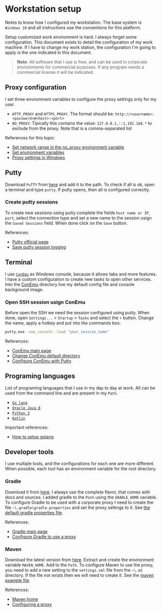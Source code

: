 # Workstation setup
Notes to know how I configured my workstation. The base system is `Windows 10` and all instructions use the conventions for this platform. 

Setup customized work environment is hard. I always forget some configuration. This document exists to detail the configuration of my work machine. If I have to change my work station, the configuration I'm going to apply is the one indicated in this document.

> **Note**: All software that I use is free, and can be used in corporate environments for commercial purposes. If any program needs a commercial license it will be indicated.

## Proxy configuration
I set three environment variables to configure the proxy settings only for my user.
* `HTTP_PROXY` and `HTTPS_PROXY`. The format should be: 
`http://<username>:<password>@<host>:<port>`
* `NO_PROXY`: Tipically this contains the value: `127.0.0.1,::1,192.168.*` to exclude from the proxy. Note that is a comma-separated list

References for this topic:
* [Set network range in the no_proxy environment variable](https://unix.stackexchange.com/questions/23452/set-a-network-range-in-the-no-proxy-environment-variable)
* [Set environment variables](https://msdn.microsoft.com/es-es/library/hh272656(v=vs.120).aspx)
* [Proxy settings in Windows](https://www.calazan.com/how-to-set-the-proxy-settings-in-windows-via-command-line/)

## Putty
Download `PuTTY` from [here](http://www.putty.org/) and add it to the path. To check if all is ok, open a terminal and type `putty`. If putty opens, then all is configured correctly.

### Create putty sessions
To create new sessions using putty complete the fields `host name or IP`, `port`, select the connection type and set a new name to the session usign the `Saved Sessions` field. When done click on the `Save` button.

References:
* [Putty official page](http://www.putty.org/)
* [Save putty session logging](https://stackoverflow.com/questions/21231877/saving-the-putty-session-logging)

## Terminal
I use [`ConEmu`](https://conemu.github.io/) as Windows console, because it allows tabs and more features. I have a custom configuration to create new tasks to open other services. Into the [ConEmu](conemu) directory live my default config file and console background image.

### Open SSH session usign ConEmu
Before open the SSH we need the session configured using putty. When done, open `Settings...` > `Startup` > `Tasks` and select the `+` button. Change the name, apply a hotkey and put into the commands box:
```bat
putty.exe -new_console -load "your_session_name"
```

References:
* [ConEmu main page](https://conemu.github.io/)
* [Change ConEmu default directory](https://superuser.com/questions/482325/change-conemus-default-start-directory)
* [Configure ConEmu with Putty](http://thecrumb.com/2013/03/04/configuring-conemu-and-putty/)

## Programing languages
List of programing languages that I use in my day to day at work. All can be used from the command line and are present in my `Path`.
* [`Go lang`](https://golang.org/)
* [`Oracle Java 8`](http://www.oracle.com/technetwork/es/java/javase/downloads/index.html)
* [`Python 3`](https://www.python.org/downloads/)
* [`Kotlin`](https://kotlinlang.org/)

Important references:
* [How to setup golang](https://golang.org/doc/install)

## Developer tools
I use multiple tools, and the configurations for each one are more different. When possible, each tool has an environment variable for the root directory.

### Gradle
Download it from [here](https://gradle.org/install/). I always use the complete flavor, that comes with docs and sources. I added gradle to the `Path` using the `GRADLE_HOME` variable. To configure Gradle to be used with a corporate proxy I need to create the file `~\.gradle\gradle.properties` and set the proxy settings to it. See [the default gradle properties file](gradle).

References:
* [Gradle main page](https://gradle.org/)
* [Configure Gradle to use a proxy](https://docs.gradle.org/current/userguide/build_environment.html)

### Maven
Download the latest version from [here](https://maven.apache.org/download.cgi). Extract and create the environment variable `MAVEN_HOME`. Add to the `Path`. To configure Maven to use the proxy, you need to add a new setting to the `settings.xml` file from the `~\.m2` directory. If the file not exists then we will need to create it. See the [maven example file](maven)

References:
* [Maven home](https://maven.apache.org/)
* [Configuring a proxy](https://maven.apache.org/guides/mini/guide-proxies.html)
